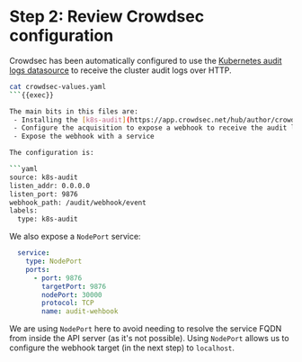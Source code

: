 # Step 2: Review Crowdsec configuration

Crowdsec has been automatically configured to use the [Kubernetes audit logs datasource](https://docs.crowdsec.net/docs/next/log_processor/data_sources/kubernetes_audit) to receive the cluster audit logs over HTTP.

```bash
cat crowdsec-values.yaml
```{{exec}}

The main bits in this files are:
 - Installing the [k8s-audit](https://app.crowdsec.net/hub/author/crowdsecurity/collections/k8s-audit) collection, which contains the log parser and the various detection scenarios.
 - Configure the acquisition to expose a webhook to receive the audit logs.
 - Expose the webhook with a service

The configuration is:

```yaml
source: k8s-audit
listen_addr: 0.0.0.0
listen_port: 9876
webhook_path: /audit/webhook/event
labels:
  type: k8s-audit
```

We also expose a `NodePort` service:
```yaml
  service:
    type: NodePort
    ports:
      - port: 9876
        targetPort: 9876
        nodePort: 30000
        protocol: TCP
        name: audit-wehbook
```

We are using `NodePort` here to avoid needing to resolve the service FQDN from inside the API server (as it's not possible).
Using `NodePort` allows us to configure the webhook target (in the next step) to `localhost`.